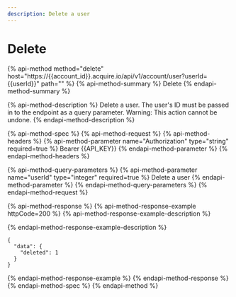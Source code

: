 ```yaml
---
description: Delete a user
---
```


# Delete

{% api-method method="delete" host="https://{{account\_id}}.acquire.io/api/v1/account/user?userId={{userId}}" path="" %}
{% api-method-summary %}
Delete
{% endapi-method-summary %}

{% api-method-description %}
Delete a user. The user's ID must be passed in to the endpoint as a query parameter. Warning: This action cannot be undone.
{% endapi-method-description %}

{% api-method-spec %}
{% api-method-request %}
{% api-method-headers %}
{% api-method-parameter name="Authorization" type="string" required=true %}
Bearer {{API\_KEY}}
{% endapi-method-parameter %}
{% endapi-method-headers %}

{% api-method-query-parameters %}
{% api-method-parameter name="userId" type="integer" required=true %}
Delete a user
{% endapi-method-parameter %}
{% endapi-method-query-parameters %}
{% endapi-method-request %}

{% api-method-response %}
{% api-method-response-example httpCode=200 %}
{% api-method-response-example-description %}

{% endapi-method-response-example-description %}

```
{
  "data": {
    "deleted": 1
  }
}
```
{% endapi-method-response-example %}
{% endapi-method-response %}
{% endapi-method-spec %}
{% endapi-method %}

